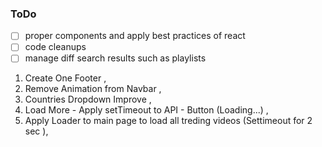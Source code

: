 ### ToDo

- [ ] proper components and apply best practices of react
- [ ] code cleanups 
- [ ] manage diff search results such as playlists

1) Create One Footer ,
2) Remove Animation from Navbar ,
3) Countries Dropdown Improve ,
4) Load More - Apply setTimeout to API - Button (Loading...) ,
5) Apply Loader to main page to load all treding videos (Settimeout for 2 sec ),



